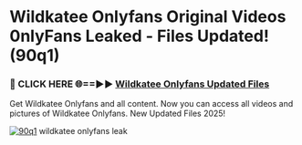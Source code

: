 # Wildkatee Onlyfans Original Videos 0nlyFans Leaked - Files Updated! (90q1)

<h3>🔴 CLICK HERE 🌐==►► <a href="https://tinyurl.com/3hn5wdd3" rel="nofollow">Wildkatee Onlyfans Updated Files</a></h3>

Get Wildkatee Onlyfans and all content. Now you can access all videos and pictures of Wildkatee Onlyfans. New Updated Files 2025!

[![90q1](https://i.imgur.com/4HnBqBT.gif)](https://tinyurl.com/3hn5wdd3)
wildkatee onlyfans leak